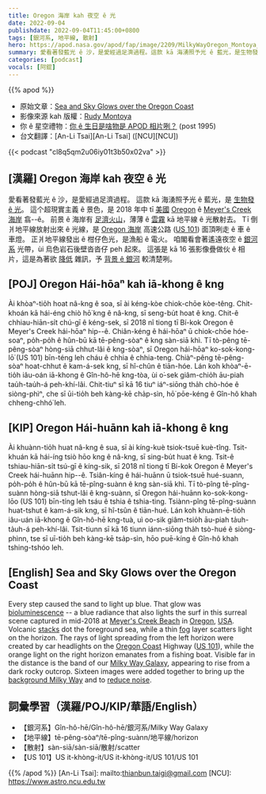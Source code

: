 ```yaml
---
title: Oregon 海岸 kah 夜空 ê 光
date: 2022-09-04
publishdate: 2022-09-04T11:45:00+0800
tags: [銀河系, 地平線, 散射]
hero: https://apod.nasa.gov/apod/fap/image/2209/MilkyWayOregon_Montoya_960.jpg
summary: 愛看著發藍光 ê 沙，是愛經過足濟過程。這款 kā 海湧照予光 ê 藍光，是生物發 ê 光。
categories: [podcast]
vocals: [阿錕]
---
```


{{% apod %}}

- 原始文章：[Sea and Sky Glows over the Oregon Coast](https://apod.nasa.gov/apod/ap220904.html)
- 影像來源 kah 版權：[Rudy Montoya](mailto:rmontoya@soscrane.com)
- 你 ê 星空禮物：[你 ê 生日是啥物是 APOD 相片咧？](https://apod.nasa.gov/apod/calendar/allyears.html) (post 1995)
- 台文翻譯：[An-Li Tsai][An-Li Tsai] ([NCU][NCU])

{{< podcast "cl8q5qm2u06iy01t3b50x02va" >}}

## [漢羅] Oregon 海岸 kah 夜空 ê 光
愛看著發藍光 ê 沙，是愛經過足濟過程。
這款 kā 海湧照予光 ê 藍光，是 [生物發 ê 光][bioluminescence]。
這个超現實主義 ê 景色，是 2018 年中 tī [美國][USA] [Oregon][Oregon] ê [Meyer's Creek 海岸][Meyer's Creek Beach] 翕--ê。
前景 ê 海岸有 [足濟火山][stacks]，薄薄 ê [雲霧][fog] kā 地平線 ê 光散射去。
Tī 倒爿地平線放射出來 ê 光線，是 [Oregon 海岸][Oregon Coast] 高速公路 ([US 101][US 101]) 面頂咧走 ê 車 ê 車燈。
正爿地平線發出 ê 柑仔色光，是漁船 ê 電火。
咱閣看會著遙遠夜空 ê [銀河系][Milky Way Galaxy] 光帶，ùi 烏色岩石後壁沓沓仔 peh 起來。
這張是 kā 16 張影像疊做伙 ê 相片，這是為著欲 [降低][reduce noise] 雜訊，予 [背景 ê 銀河][background Milky Way t] 較清楚咧。

## [POJ] Oregon Hái-hōaⁿ kah iā-khong ê kng
Ài khòaⁿ-tio̍h hoat nâ-kng ê soa, sī ài kéng-kòe chiok-chōe kòe-têng.
Chit-khoán kā hái-éng chiò hō͘ kng ê nâ-kng, sī seng-bu̍t hoat ê kng.
Chit-ê chhiau-hiān-si̍t chú-gī ê kéng-sek, sī 2018 nî tiong tī Bí-kok Oregon ê Meyer's Creek hái-hōaⁿ hip--ê.
Chiân-kéng ê hái-hōaⁿ ū chiok-chōe hóe-soaⁿ, po̍h-po̍h ê hûn-bū kā tē-pêng-sòaⁿ ê kng sàn-siā khì.
Tī tò-pêng tē-pêng-sòaⁿ hòng-siā chhut-lâi ê kng-sòaⁿ, sī Oregon hái-hōaⁿ ko-sok-kong-lō͘ (US 101) bīn-téng leh cháu ê chhia ê chhia-teng.
Chiàⁿ-pêng tē-pêng-sòaⁿ hoat-chhut ê kam-á-sek kng, sī hî-chûn ê tiān-hóe.
Lán koh khòaⁿ-ē-tio̍h iâu-oán iā-khong ê Gîn-hô-hē kng-tòa, ùi o͘-sek giâm-chio̍h āu-piah tau̍h-tau̍h-á peh-khí-lâi.
Chit-tiuⁿ sī kā 16 tiuⁿ iáⁿ-siōng tha̍h chò-hóe ê siòng-phìⁿ, che sī ūi-tio̍h beh kàng-kē cha̍p-sìn, hō͘ pōe-kéng ê Gîn-hô khah chheng-chhó͘ leh.


## [KIP] Oregon Hái-huānn kah iā-khong ê kng
Ài khuànn-tio̍h huat nâ-kng ê sua, sī ài kíng-kuè tsiok-tsuē kuè-tîng.
Tsit-khuán kā hái-íng tsiò hōo kng ê nâ-kng, sī sing-bu̍t huat ê kng.
Tsit-ê tshiau-hiān-si̍t tsú-gī ê kíng-sik, sī 2018 nî tiong tī Bí-kok Oregon ê Meyer's Creek hái-huānn hip--ê.
Tsiân-kíng ê hái-huānn ū tsiok-tsuē hué-suann, po̍h-po̍h ê hûn-bū kā tē-pîng-suànn ê kng sàn-siā khì.
Tī tò-pîng tē-pîng-suànn hòng-siā tshut-lâi ê kng-suànn, sī Oregon hái-huānn ko-sok-kong-lōo (US 101) bīn-tíng leh tsáu ê tshia ê tshia-ting.
Tsiànn-pîng tē-pîng-suànn huat-tshut ê kam-á-sik kng, sī hî-tsûn ê tiān-hué.
Lán koh khuànn-ē-tio̍h iâu-uán iā-khong ê Gîn-hô-hē kng-tuà, uì oo-sik giâm-tsio̍h āu-piah ta̍uh-ta̍uh-á peh-khí-lâi.
Tsit-tiunn sī kā 16 tiunn iánn-siōng tha̍h tsò-hué ê siòng-phìnn, tse sī uī-tio̍h beh kàng-kē tsa̍p-sìn, hōo puē-kíng ê Gîn-hô khah tshing-tshóo leh.

## [English] Sea and Sky Glows over the Oregon Coast

Every step caused the sand to light up blue.
That glow was [bioluminescence][bioluminescence] -- a blue radiance that also lights the surf in this surreal scene captured in mid-2018 at [Meyer's Creek Beach][Meyer's Creek Beach] in [Oregon][Oregon], [USA][USA].
Volcanic [stacks][stacks] dot the foreground sea, while a thin [fog][fog] layer scatters light on the horizon.
The rays of light spreading from the left horizon were created by car headlights on the [Oregon Coast][Oregon Coast] Highway ([US 101][US 101]), while the orange light on the right horizon emanates from a fishing boat.
Visible far in the distance is the band of our [Milky Way Galaxy][Milky Way Galaxy], appearing to rise from a dark rocky outcrop.
Sixteen images were added together to bring up the [background Milky Way][background Milky Way e] and to [reduce noise][reduce noise].

## 詞彙學習（漢羅/POJ/KIP/華語/English）
- 【銀河系】Gîn-hô-hē/Gîn-hô-hē/銀河系/Milky Way Galaxy
- 【地平線】tē-pêng-sòaⁿ/tē-pîng-suànn/地平線/horizon
- 【散射】sàn-siā/sàn-siā/散射/scatter
- 【US 101】US it-khòng-it/US it-khòng-it/US 101/US 101


{{% /apod %}}
[An-Li Tsai]: mailto:thianbun.taigi@gmail.com
[NCU]: https://www.astro.ncu.edu.tw

[copyright]: https://apod.nasa.gov/apod/fap/lib/about_apod.html#srapply

[bioluminescence]:https://ocean.si.edu/ocean-life/fish/bioluminescence
[Meyer's Creek Beach]:https://youtu.be/8t0FqanT1TA?t=755
[Oregon]:https://en.wikipedia.org/wiki/Oregon
[USA]:https://en.wikipedia.org/wiki/United_States
[stacks]:https://en.wikipedia.org/wiki/Stack_(geology)
[fog]:https://apod.nasa.gov/apod/ap100504.html
[Oregon Coast]:https://apod.nasa.gov/apod/ap180717.html
[US 101]:https://en.wikipedia.org/wiki/U.S._Route_101
[Milky Way Galaxy]:https://solarsystem.nasa.gov/resources/285/the-milky-way-galaxy/
[background Milky Way e]:https://apod.nasa.gov/apod/ap211025.html
[background Milky Way t]:https://apod.tw/daily/20211025/
[reduce noise]:https://phillyvoice-production.s3.amazonaws.com/media/images/06302017_dog_with_headphones_iStoc.2e16d0ba.fill-735x490.jpg
